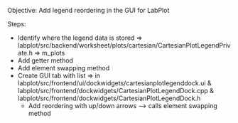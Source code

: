 Objective: 
  Add legend reordering in the GUI for LabPlot

Steps:
- Identify where the legend data is stored => labplot/src/backend/worksheet/plots/cartesian/CartesianPlotLegendPrivate.h => m_plots
- Add getter method
- Add element swapping method
- Create GUI tab with list => in labplot/src/frontend/ui/dockwidgets/cartesianplotlegenddock.ui & labplot/src/frontend/dockwidgets/CartesianPlotLegendDock.cpp & labplot/src/frontend/dockwidgets/CartesianPlotLegendDock.h
  - Add reordering with up/down arrows --> calls element swapping method
